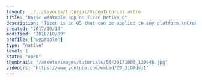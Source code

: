 ```yaml
---
layout: ../../layouts/tutorial/VideoTutorial.astro
title: "Basic wearable app on Tizen Native C"
description: "Tizen is an OS that can be applied to any platform.\nCreate a native basic wearable application and customize that with the Tizen Studio. Test apps with the Wearable Emulator and learn how to deploy it."
created: "2017/10/14"
modified: "2018/10/09"
profile: ["wearable"]
type: "native"
level: 1
state: "open"
thumbnail: "/assets/images/tutorials/56/20171003_130646.jpg"
videoUrl: "https://www.youtube.com/embed/Z9_JiO7dvjI"
---
```

